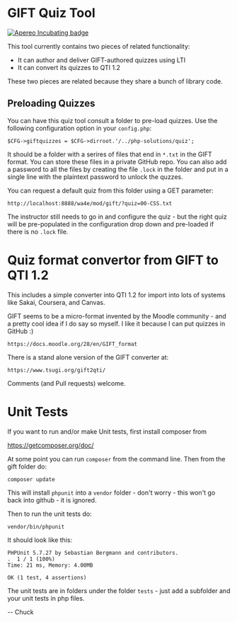 
GIFT Quiz Tool
==============

[![Apereo Incubating badge](https://img.shields.io/badge/apereo-incubating-blue.svg?logo=data%3Aimage%2Fpng%3Bbase64%2CiVBORw0KGgoAAAANSUhEUgAAAA4AAAAOCAYAAAAfSC3RAAAABmJLR0QA%2FwD%2FAP%2BgvaeTAAAACXBIWXMAAAsTAAALEwEAmpwYAAAAB3RJTUUH4QUTEi0ybN9p9wAAAiVJREFUKM9lkstLlGEUxn%2Fv%2B31joou0GTFKyswkKrrYdaEQ4cZAy4VQUS2iqH%2BrdUSNYmK0EM3IkjaChnmZKR0dHS0vpN%2FMe97TIqfMDpzN4XkeDg8%2Fw45R1XNAu%2Fe%2BGTgAqLX2KzAQRVGytLR0jN2jqo9FZFRVvfded66KehH5oKr3dpueiMiK915FRBeXcjo9k9K5zLz%2B3Nz8EyAqX51zdwGMqp738NSonlxf36Cn7zX9b4eYX8gSBAE1Bw9wpLaW%2BL5KWluukYjH31tr71vv%2FU0LJ5xzdL3q5dmLJK7gON5wjEQizsTkFMmeXkbHxtHfD14WkbYQaFZVMzk1zfDHERrPnqGz4wZ1tYfJ5%2FPMLOYYW16ltrqKRDyOMcYATXa7PRayixSc4%2FKFRhrqjxKGIWVlZVQkqpg1pYyvR%2BTFF2s5FFprVVXBAAqq%2F7a9uPKd1NomeTX4HXfrvZ8D2F9dTSwWMjwywueJLxQKBdLfZunue0Mqt8qPyMHf0HRorR0ArtbX1Zkrly7yPNnN1EyafZUVZLJZxjNLlHc%2BIlOxly0RyktC770fDIGX3vuOMAxOt19vJQxD%2BgeHmE6liMVKuNPawlZ9DWu2hG8bW1Tuib0LgqCrCMBDEckWAVjKLetMOq2ZhQV1zulGVFAnohv5wrSq3tpNzwMR%2BSQi%2FyEnIl5Ehpxzt4t6s9McRdGpIChpM8Y3ATXbkKdEZDAIgqQxZrKo%2FQUk5F9Xr20TrQAAAABJRU5ErkJggg%3D%3D)](https://www.apereo.org/content/projects-currently-incubation)

This tool currently contains two pieces of related functionality:

* It can author and deliver GIFT-authored quizzes using LTI
* It can convert its quizzes to QTI 1.2 

These two pieces are related because they share a bunch of library code.

Preloading Quizzes
------------------

You can have this quiz tool consult a folder to pre-load quizzes.  Use the following 
configuration option in your `config.php`:

    $CFG->giftquizzes = $CFG->dirroot.'/../php-solutions/quiz';

It should be a folder with a serires of files that end in `*.txt` in the
GIFT format.  You can store these files in a private GitHub repo.  You can 
also add a password to all the files by creating the file `.lock` in the folder
and put in a single line with the plaintext password to unlock the quzzes.

You can request a default quiz from this folder using a GET parameter:

    http://localhost:8888/wa4e/mod/gift/?quiz=00-CSS.txt

The instructor still needs to go in and configure the quiz - but the right quiz 
will be pre-populated in the configuration drop down and pre-loaded if there
is no `.lock` file.

Quiz format convertor from GIFT to QTI 1.2
==========================================

This includes a simple converter into QTI 1.2 for import into lots of systems
like Sakai, Coursera, and Canvas.

GIFT seems to be a micro-format invented by the Moodle community - and a pretty cool 
idea if I do say so myself.  I like it because I can put quizzes in GitHub :)

    https://docs.moodle.org/28/en/GIFT_format

There is a stand alone version of the GIFT converter at:

    https://www.tsugi.org/gift2qti/

Comments (and Pull requests) welcome.

Unit Tests
==========

If you want to run and/or make Unit tests, first install composer from 

https://getcomposer.org/doc/

At some point you can run `composer` from the command line.   Then from 
the gift folder do:

    composer update

This will install `phpunit` into a `vendor` folder - don't worry - this won't 
go back into github - it is ignored.

Then to run the unit tests do:

    vendor/bin/phpunit

It should look like this:

    PHPUnit 5.7.27 by Sebastian Bergmann and contributors.
    .  1 / 1 (100%)
    Time: 21 ms, Memory: 4.00MB

    OK (1 test, 4 assertions)

The unit tests are in folders under the folder `tests` - just add a subfolder and your
unit tests in php files.


-- Chuck
